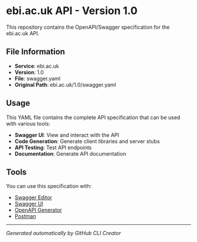 # ebi.ac.uk API - Version 1.0

This repository contains the OpenAPI/Swagger specification for the ebi.ac.uk API.

## File Information

- **Service**: ebi.ac.uk
- **Version**: 1.0
- **File**: swagger.yaml
- **Original Path**: ebi.ac.uk/1.0/swagger.yaml

## Usage

This YAML file contains the complete API specification that can be used with various tools:

- **Swagger UI**: View and interact with the API
- **Code Generation**: Generate client libraries and server stubs
- **API Testing**: Test API endpoints
- **Documentation**: Generate API documentation

## Tools

You can use this specification with:

- [Swagger Editor](https://editor.swagger.io/)
- [Swagger UI](https://swagger.io/tools/swagger-ui/)
- [OpenAPI Generator](https://openapi-generator.tech/)
- [Postman](https://www.postman.com/)

---

*Generated automatically by GitHub CLI Creator*
